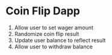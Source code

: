 # Coin Flip Dapp

1. Allow user to set wager amount
2. Randomize coin flip result
3. Update user balance to reflect result
4. Allow user to withdraw balance
